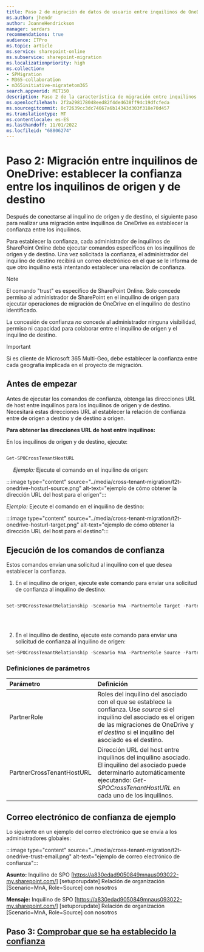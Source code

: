 ```yaml
---
title: Paso 2 de migración de datos de usuario entre inquilinos de OneDrive
ms.author: jhendr
author: JoanneHendrickson
manager: serdars
recommendations: true
audience: ITPro
ms.topic: article
ms.service: sharepoint-online
ms.subservice: sharepoint-migration
ms.localizationpriority: high
ms.collection:
- SPMigration
- M365-collaboration
- m365initiative-migratetom365
search.appverid: MET150
description: Paso 2 de la característica de migración entre inquilinos de OneDrive
ms.openlocfilehash: 2f2a298178048eed82f4de4638ff94c19dfcfeda
ms.sourcegitcommit: 0c72639cc3dc74667a6b14343d303f318e70d457
ms.translationtype: MT
ms.contentlocale: es-ES
ms.lasthandoff: 11/01/2022
ms.locfileid: "68806274"
---
```

# <a name="step-2-cross-tenant-onedrive-migration---establishing-trust-between-the-source-and-target-tenants"></a>Paso 2: Migración entre inquilinos de OneDrive: establecer la confianza entre los inquilinos de origen y de destino

Después de conectarse al inquilino de origen y de destino, el siguiente paso para realizar una migración entre inquilinos de OneDrive es establecer la confianza entre los inquilinos.

Para establecer la confianza, cada administrador de inquilinos de SharePoint Online debe ejecutar comandos específicos en los inquilinos de origen y de destino. Una vez solicitada la confianza, el administrador del inquilino de destino recibirá un correo electrónico en el que se le informa de que otro inquilino está intentando establecer una relación de confianza.

>[!Note]
>El comando "trust" es específico de SharePoint Online. Solo concede permiso al administrador de SharePoint en el inquilino de origen para ejecutar operaciones de migración de OneDrive en el inquilino de destino identificado. 
>
>La concesión de confianza *no* concede al administrador ninguna visibilidad, permiso ni capacidad para colaborar entre el inquilino de origen y el inquilino de destino. 

>[!Important]
>Si es cliente de Microsoft 365 Multi-Geo, debe establecer la confianza entre cada geografía implicada en el proyecto de migración.
>

## <a name="before-you-begin"></a>Antes de empezar

Antes de ejecutar los comandos de confianza, obtenga las direcciones URL de host entre inquilinos para los inquilinos de origen y de destino. Necesitará estas direcciones URL al establecer la relación de confianza entre de origen a destino y de destino a origen. 

**Para obtener las direcciones URL de host entre inquilinos:**

En los inquilinos de origen y de destino, ejecute:

```powershell

Get-SPOCrossTenantHostURL
``` 

 
*Ejemplo:* Ejecute el comando en el inquilino de origen:

 :::image type="content" source="../media/cross-tenant-migration/t2t-onedrive-hosturl-source.png" alt-text="ejemplo de cómo obtener la dirección URL del host para el origen":::

*Ejemplo:* Ejecute el comando en el inquilino de destino:

:::image type="content" source="../media/cross-tenant-migration/t2t-onedrive-hosturl-target.png" alt-text="ejemplo de cómo obtener la dirección URL del host para el destino":::
 


## <a name="run-the-trust-commands"></a>Ejecución de los comandos de confianza
Estos comandos envían una solicitud al inquilino con el que desea establecer la confianza.

1. En el inquilino de origen, ejecute este comando para enviar una solicitud de confianza al inquilino de destino:

```powershell

Set-SPOCrossTenantRelationship -Scenario MnA -PartnerRole Target -PartnerCrossTenantHostUrl <TARGETCrossTenantHostUrl>
 
``` 

</br>

2. En el inquilino de destino, ejecute este comando para enviar una solicitud de confianza al inquilino de origen:

```powershell
Set-SPOCrossTenantRelationship -Scenario MnA -PartnerRole Source -PartnerCrossTenantHostUrl <SOURCECrossTenantHostUrl>
```

 
### <a name="parameter-definitions"></a>Definiciones de parámetros

|Parámetro|Definición|
|:-----|:-----|
|PartnerRole|Roles del inquilino del asociado con el que se establece la confianza.  Use *source* si el inquilino del asociado es el origen de las migraciones de OneDrive y *el destino* si el inquilino del asociado es el destino.
|PartnerCrossTenantHostURL|Dirección URL del host entre inquilinos del inquilino asociado. El inquilino del asociado puede determinarlo automáticamente ejecutando: *Get-SPOCrossTenantHostURL* en cada uno de los inquilinos.|

## <a name="sample-trust-email"></a>Correo electrónico de confianza de ejemplo
Lo siguiente en un ejemplo del correo electrónico que se envía a los administradores globales:


:::image type="content" source="../media/cross-tenant-migration/t2t-onedrive-trust-email.png" alt-text="ejemplo de correo electrónico de confianza":::


**Asunto:**  Inquilino de SPO [https://a830edad9050849mnaus093022-my.sharepoint.com/] [setuporupdate] Relación de organización [Scenario=MnA, Role=Source] con nosotros

**Mensaje:**  Inquilino de SPO [https://a830edad9050849mnaus093022-my.sharepoint.com/] [setuporupdate] Relación de organización [Scenario=MnA, Role=Source] con nosotros


## <a name="step-3-verify-that-trust-has-been-established"></a>Paso 3: [Comprobar que se ha establecido la confianza](cross-tenant-onedrive-migration-step3.md)